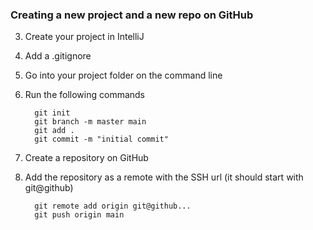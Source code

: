 ### Creating a new project and a new repo on GitHub

3. Create your project in IntelliJ
4. Add a .gitignore
5. Go into your project folder on the command line
6. Run the following commands

         git init
         git branch -m master main
         git add .
         git commit -m "initial commit"

7. Create a repository on GitHub
8. Add the repository as a remote with the SSH url (it should start with git@github)

         git remote add origin git@github...
         git push origin main